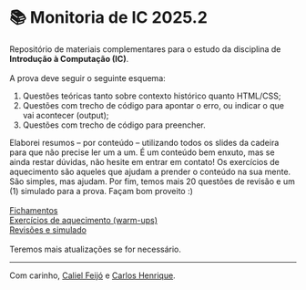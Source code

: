 # 📚 Monitoria de IC 2025.2 
Repositório de materiais complementares para o estudo da disciplina de **Introdução à Computação (IC)**.
<br>
<br>
A prova deve seguir o seguinte esquema:
1. Questões teóricas tanto sobre contexto histórico quanto HTML/CSS;
2. Questões com trecho de código para apontar o erro, ou indicar o que vai acontecer (output);
3. Questões com trecho de código para preencher.

Elaborei resumos – por conteúdo – utilizando todos os slides da cadeira para que não precise ler um a um. É um conteúdo bem enxuto, mas se ainda restar dúvidas, não hesite em entrar em contato! Os exercícios de aquecimento são aqueles que ajudam a prender o conteúdo na sua mente. São simples, mas ajudam. Por fim, temos mais 20 questões de revisão e um (1) simulado para a prova. Façam bom proveito :)
<br>
<br>
[Fichamentos](https://github.com/poeisie/ic-course/tree/main/assets)
<br>
[Exercícios de aquecimento (warm-ups)](https://github.com/poeisie/ic-course/tree/main/assets%2Fwarm-ups)
<br>
[Revisões e simulado](https://github.com/poeisie/ic-course/tree/main/assets/mock%20exams)
<br>
<br>
Teremos mais atualizações se for necessário.

---
Com carinho, [Caliel Feijó](https://github.com/poeisie) e [Carlos Henrique](https://github.com/carlos-henriquedev).
